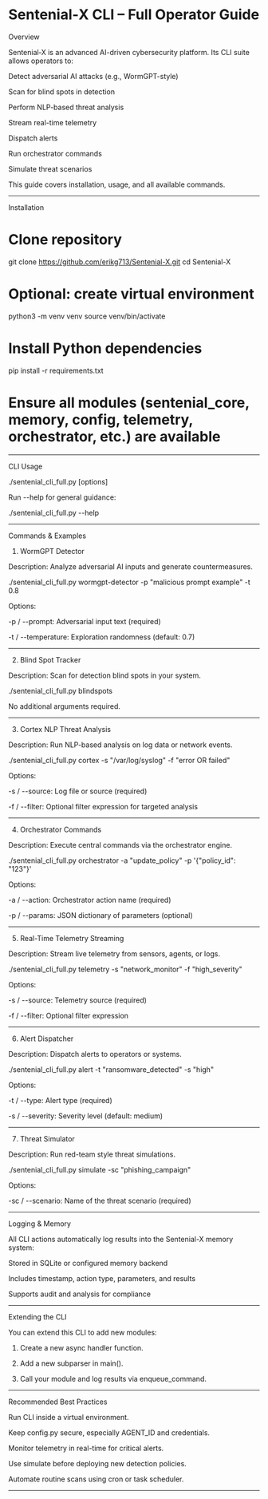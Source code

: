 # Sentenial‑X CLI – Full Operator Guide

Overview

Sentenial‑X is an advanced AI-driven cybersecurity platform. Its CLI suite allows operators to:

Detect adversarial AI attacks (e.g., WormGPT-style)

Scan for blind spots in detection

Perform NLP-based threat analysis

Stream real-time telemetry

Dispatch alerts

Run orchestrator commands

Simulate threat scenarios


This guide covers installation, usage, and all available commands.


---

Installation

# Clone repository
git clone https://github.com/erikg713/Sentenial-X.git
cd Sentenial-X

# Optional: create virtual environment
python3 -m venv venv
source venv/bin/activate

# Install Python dependencies
pip install -r requirements.txt

# Ensure all modules (sentenial_core, memory, config, telemetry, orchestrator, etc.) are available


---

CLI Usage

./sentenial_cli_full.py <command> [options]

Run --help for general guidance:

./sentenial_cli_full.py --help


---

Commands & Examples

1. WormGPT Detector

Description: Analyze adversarial AI inputs and generate countermeasures.

./sentenial_cli_full.py wormgpt-detector -p "malicious prompt example" -t 0.8

Options:

-p / --prompt: Adversarial input text (required)

-t / --temperature: Exploration randomness (default: 0.7)



---

2. Blind Spot Tracker

Description: Scan for detection blind spots in your system.

./sentenial_cli_full.py blindspots

No additional arguments required.


---

3. Cortex NLP Threat Analysis

Description: Run NLP-based analysis on log data or network events.

./sentenial_cli_full.py cortex -s "/var/log/syslog" -f "error OR failed"

Options:

-s / --source: Log file or source (required)

-f / --filter: Optional filter expression for targeted analysis



---

4. Orchestrator Commands

Description: Execute central commands via the orchestrator engine.

./sentenial_cli_full.py orchestrator -a "update_policy" -p '{"policy_id": "123"}'

Options:

-a / --action: Orchestrator action name (required)

-p / --params: JSON dictionary of parameters (optional)



---

5. Real-Time Telemetry Streaming

Description: Stream live telemetry from sensors, agents, or logs.

./sentenial_cli_full.py telemetry -s "network_monitor" -f "high_severity"

Options:

-s / --source: Telemetry source (required)

-f / --filter: Optional filter expression



---

6. Alert Dispatcher

Description: Dispatch alerts to operators or systems.

./sentenial_cli_full.py alert -t "ransomware_detected" -s "high"

Options:

-t / --type: Alert type (required)

-s / --severity: Severity level (default: medium)



---

7. Threat Simulator

Description: Run red-team style threat simulations.

./sentenial_cli_full.py simulate -sc "phishing_campaign"

Options:

-sc / --scenario: Name of the threat scenario (required)



---

Logging & Memory

All CLI actions automatically log results into the Sentenial-X memory system:

Stored in SQLite or configured memory backend

Includes timestamp, action type, parameters, and results

Supports audit and analysis for compliance



---

Extending the CLI

You can extend this CLI to add new modules:

1. Create a new async handler function.


2. Add a new subparser in main().


3. Call your module and log results via enqueue_command.




---

Recommended Best Practices

Run CLI inside a virtual environment.

Keep config.py secure, especially AGENT_ID and credentials.

Monitor telemetry in real-time for critical alerts.

Use simulate before deploying new detection policies.

Automate routine scans using cron or task scheduler.



---

